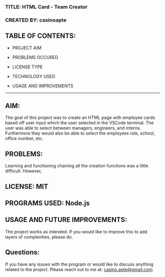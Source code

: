 ### TITLE: HTML Card - Team Creator

### CREATED BY: casinoapte

## TABLE OF CONTENTS:

- PROJECT AIM

- PROBLEMS OCCURED

- LICENSE TYPE

- TECHNOLOGY USED

- USAGE AND IMPROVEMENTS

-------------------------------------

## AIM:
The goal of this project was to create an HTML page with employee cards based off user input which the user selected in the VSCode terminal. The user was able to select between managers, engineers, and interns. Furthermore they would also be able to select the employees role, school, office number, etc.

## PROBLEMS:
Learning and functioning chaining all the creation functions was a little difficult. However, 

## LICENSE: MIT

## PROGRAMS USED: Node.js 

## USAGE AND FUTURE IMPROVEMENTS:
The project works as intended. If you would like to improve this to add layers of complexities, please do.

## Questions:
If you have any issues with the program or would like to discuss anything related to the project. Please reach out to me at: casino.apte@gmail.com.
